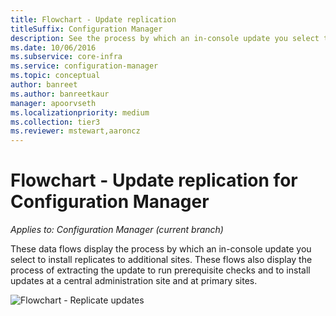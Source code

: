```yaml
---
title: Flowchart - Update replication
titleSuffix: Configuration Manager
description: See the process by which an in-console update you select to install replicates to additional sites.
ms.date: 10/06/2016
ms.subservice: core-infra
ms.service: configuration-manager
ms.topic: conceptual
author: banreet
ms.author: banreetkaur
manager: apoorvseth
ms.localizationpriority: medium
ms.collection: tier3
ms.reviewer: mstewart,aaroncz 
---
```

# Flowchart - Update replication for Configuration Manager

*Applies to: Configuration Manager (current branch)*

These data flows display the process by which an in-console update you  select to install replicates to additional sites. These flows also display the process of extracting the update to run prerequisite checks and to install updates at a central administration site and at primary sites.  

 ![Flowchart - Replicate updates](media/Flowchart---Replicate-updates.png)  
